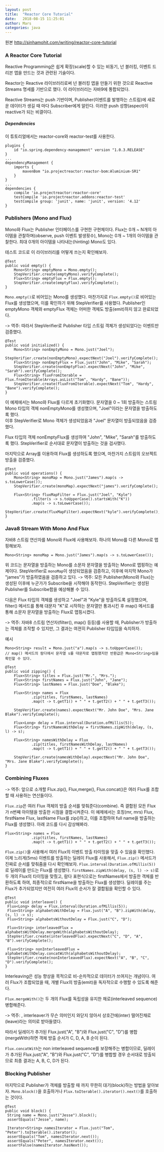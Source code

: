 ```yaml
---
layout: post
title:  "Reactor Core Tutorial"
date:   2018-08-15 11:25:01
author: Mars
categories: java
---
```


원본 <http://sinhamohit.com/writing/reactor-core-tutorial>

### A Reactor Core Tutorial
Reactive Programming은 쉽게 확장(scale)할 수 있는 비동기, 넌 블러킹, 이벤트 드리븐 앱을 만드는 것과 관련된 기술이다. 

Reactor는 Reactive 라이브러리로써 넌 블러킹 앱을 만들기 위한 것으로 Reactive Streams 명세를 기반으로 했다. 이 라이브러리는 자바9에 통합되었다.

Reactive Streams는 push 기반이며, Publisher(이벤트를 발행하는 스트림)에 새로운 데이터가 생길 때 마다 Subscriber에게 알린다. 이러한 push 성향(aspect)이 reactive가 되는 비결이다.

##### Dependencies
이 튜토리얼에서는 reactor-core와 reactor-test를 사용한다.
```
plugins {
    id "io.spring.dependency-management" version "1.0.3.RELEASE"
}
...
dependencyManagement {
    imports {
        mavenBom "io.projectreactor:reactor-bom:Aluminium-SR1"
    }
}
...
dependencies {
    compile 'io.projectreactor:reactor-core'
    testCompile 'io.projectreactor.addons:reactor-test'
    testCompile group: 'junit', name: 'junit', version: '4.12'
}
```

### Publishers (Mono and Flux)
Mono와 Flux는 Publisher 인터페이스를 구현한 구현체이다. Flux는 0개 ~ N개의 아이템을 관찰하며(observe, push 이벤트 발생횟수), Mono는 0개 ~ 1개의 아이템을 관찰한다. 최대 0개의 아이템을 나타내는(hinting) Mono<Void>도 있다.

테스트 코드로 이 라이브러리를 어떻게 쓰는지 확인해보자.
```
@Test
public void empty() {
    Mono<String> emptyMono = Mono.empty();
    StepVerifier.create(emptyMono).verifyComplete();
    Flux<String> emptyFlux = Flux.empty();
    StepVerifier.create(emptyFlux).verifyComplete();
}
```
`Mono.empty()`로 비어있는 Mono를 생성했다. 마찬가지로 `Flux.empty()`로 비어있는 Flux를 생성했으며, 이를 확인하기 위해 StepVerifier를 사용했다. Publisher인 emptyMono 객체와 emptyFlux 객체는 어떠한 객체도 방출(emit)하지 않고 완료되었다.

-> 역주: 따라서 StepVerifier로 Publisher 타입 스트림 객체가 생성되었다는 이벤트만 검증했다.

```
@Test
public void initialized() {
    Mono<String> nonEmptyMono = Mono.just("Joel");
    StepVerifier.create(nonEmptyMono).expectNext("Joel").verifyComplete();
    Flux<String> nonEmptyFlux = Flux.just("John", "Mike", "Sarah");
    StepVerifier.create(nonEmptyFlux).expectNext("John", "Mike", "Sarah").verifyComplete();
    Flux<String> fluxFromIterable = Flux.fromIterable(Arrays.asList("Tom", "Hardy", "Bane"));
    StepVerifier.create(fluxFromIterable).expectNext("Tom", "Hardy", "Bane").verifyComplete();
}
```
이 예제에서는 Mono와 Flux를 다르게 초기화했다. 
문자열을 0 ~ 1회 방출하는 스트림 Mono<String> 타입의 객체 nonEmptyMono를 생성했으며, 
"Joel"이라는 문자열을 방출하도록 했다.  
이후 StepVerifier로 Mono 객체가 생성되었음과 "Joel" 문자열이 방출되었음을 검증했다.

Flux<String> 타입의 객체 nonEmptyFlux를 생성하여 "John", "Mike", "Sarah"를 방출하도록 했다.
StepVerifier로 순서대로 문자열이 방출하는 것을 검사했다.

마지막으로 Array를 이용하여 Flux를 생성하도록 했으며, 마찬가지 스트림의 오브젝트 방출을 검증했다. 

```
@Test
public void operations() {
    Mono<String> monoMap = Mono.just("James").map(s -> s.toLowerCase());
    StepVerifier.create(monoMap).expectNext("james").verifyComplete();

    Flux<String> fluxMapFilter = Flux.just("Joel", "Kyle")
            .filter(s -> s.toUpperCase().startsWith("K"))
            .map(s -> s.toLowerCase());
    StepVerifier.create(fluxMapFilter).expectNext("kyle").verifyComplete();
}
```

### Java8 Stream With Mono And Flux
자바8 스트림 연산자를 Mono와 Flux에 사용해보자.
하나의 Mono를 다른 Mono로 맵핑해보자. 
```
Mono<String> monoMap = Mono.just("James").map(s -> s.toLowerCase());
```
위 코드는 문자열을 방출하는 Mono를 소문자 문자열을 방출하는 Mono로 맵핑하는 예제이다.
StepVerifier로 `monoMap`이 생성되었음을 검증하고, 이후에 마지막 Mono가 "james"가 방출하였음을 검증하고 있다.
-> 역주: 모든 Publisher(Mono와 Flux)는 생성된 이후에 누군가가 Subscribe을 시작해야 동작한다. 
StepVerifier는 생성된 Publisher를 Subscribe함을 예상해볼 수 있다. 

다음은 Flux<String> 타입의 객체를 생성하고 "Joel"과 "Kyle"을 방출하도록 설정했으며, 
filter() 메서드를 통해 대문자 "K"로 시작하는 문자열만 통과시킨 후 
map() 메서드를 통해 소문자 문자열을 방출하는 Flux로 맵핑시켰다. 

-> 역주: 자바8 스트림 연산자(filter(), map() 등등)를 사용할 때, 
Publisher가 방출하는 객체를 조작할 수 있지만, 그 결과는 여젼히 Publisher 타입임을 숙지하자.

예시
```
Mono<String> result = Mono.just("a").map(s -> s.toUpperCase());
// map() 메서드의 람다에서 문자열 s를 대문자로 맵핑했지만 반환값은 Mono<String>임을 확인할 수 있다.

```


```
@Test
public void zipping() {
    Flux<String> titles = Flux.just("Mr.", "Mrs.");
    Flux<String> firstNames = Flux.just("John", "Jane");
    Flux<String> lastNames = Flux.just("Doe", "Blake");

    Flux<String> names = Flux
            .zip(titles, firstNames, lastNames)
            .map(t -> t.getT1() + " " + t.getT2() + " " + t.getT3());

    StepVerifier.create(names).expectNext("Mr. John Doe", "Mrs. Jane Blake").verifyComplete();

    Flux<Long> delay = Flux.interval(Duration.ofMillis(5));
    Flux<String> firstNamesWithDelay = firstNames.zipWith(delay, (s, l) -> s);

    Flux<String> namesWithDelay = Flux
            .zip(titles, firstNamesWithDelay, lastNames)
            .map(t -> t.getT1() + " " + t.getT2() + " " + t.getT3());

    StepVerifier.create(namesWithDelay).expectNext("Mr. John Doe", "Mrs. Jane Blake").verifyComplete();
}
```

### Combining Fluxes
-> 역주: 앞으로 소개할 Flux.zip(), Flux,merge(), Flux.concat()은 여러 Flux를 조합할 때 사용하는 연산들이다.

`Flux.zip`은 여러 Flux 객체의 방출 순서를 맞춰준다(combine). 즉 결합된 모든 Flux가 n번째 아이템을 방출한 시점을 결합시켜준다. 
이 예제에서는 호칭(mr, mrs) Flux, firstName Flux, lastName Flux를 zip()하고, 
이를 조합하여 full name을  방출하는 Flux를 생성했다.
아래 코드를 다시 감상해봐라.
```
Flux<String> names = Flux
            .zip(titles, firstNames, lastNames)
            .map(t -> t.getT1() + " " + t.getT2() + " " + t.getT3());
```

`Flux.zip()`을 사용해서 여러 Flux의 이벤트 방출 타이밍을 맞출 수 있음을 확인했다. 이제 느리게(5ms) 이벤트를 방출하는 딜레이 Flux를 사용해서, `Flux.zip()` 메서드가 진짜로 순서를 맞춰줌을 다시 확인해보자.
`Flux.interval(Duration.ofMillis(5))`로 딜레이를 만드는 Flux를 생성했다. 
`firstNames.zipWith(delay, (s, l) -> s)`로 두 개의 Flux의 타이밍을 맞췄고, 람다 표현식으로는 firstNames에서 방출한 객체를 반환하도록 하여, 최종적으로 firstName을 방출하는 Flux를 생성했다.
딜레이를 주는 Flux가 추가되었지만 여전히 여러 Flux의 순서가 잘 결합됨을 확인할 수 있다.
```
@Test
public void interleave() {
 Flux<Long> delay = Flux.interval(Duration.ofMillis(5));
 Flux<String> alphabetsWithDelay = Flux.just("A", "B").zipWith(delay, (s, l) -> s);
 Flux<String> alphabetsWithoutDelay = Flux.just("C", "D");

 Flux<String> interleavedFlux = alphabetsWithDelay.mergeWith(alphabetsWithoutDelay);
 StepVerifier.create(interleavedFlux).expectNext("C", "D", "A", "B").verifyComplete();

 Flux<String> nonInterleavedFlux = alphabetsWithDelay.concatWith(alphabetsWithoutDelay);
 StepVerifier.create(nonInterleavedFlux).expectNext("A", "B", "C", "D").verifyComplete();
}
```
Interleaving은 성능 향상을 목적으로 비-순차적으로 데이터가 쓰여지는 개념이다. 여러 Flux가 조합되었을 때, 개별 Flux의 방출(emit)을 독자적으로 수행할 수 있도록 해준다. 

`Flux.mergeWith()`는 두 개의 Flux를 독립성을 유지한 채로(interleaved sequence)병합해준다.

-> 역주: , interleaver가 무슨 의미인지 와닫지 않아서 상호간에(inter) 떨어진채로(leave)라는 의미로 받아들였다.

따라서 딜레이가 추가된 Flux.just("A", "B")와 Flux.just("C", "D")를 병합(mergeWith)하면 객체 방출 순서가 C, D, A, B 순이 된다.

`Flux.concatWith`는 non interleaved sequence를 보장해주는 병합이므로, 딜레이가 추가된 Flux.just("A", "B")와 Flux.just("C", "D")를 병합할 경우 순서대로 방출되므로 최종 결과는 A, B, C, D가 된다.


### Blocking Publisher
마지막으로 Publisher가 객체를 방출할 때 까지 무한히 대기(block)하는 방법을 알아보자. `Mono.block()`을 호출하거나 `Flux.toIterable().iterator().next()`를 호출하는 것이다. 
```
@Test
public void block() {
 String name = Mono.just("Jesse").block();
 assertEquals("Jesse", name);

 Iterator<String> namesIterator = Flux.just("Tom", "Peter").toIterable().iterator();
 assertEquals("Tom", namesIterator.next());
 assertEquals("Peter", namesIterator.next());
 assertFalse(namesIterator.hasNext());
```